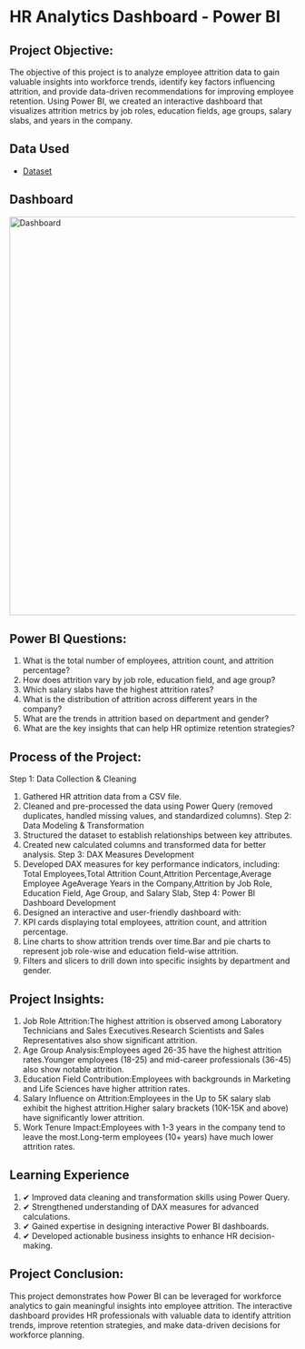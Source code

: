 # HR Analytics Dashboard - Power BI

## Project Objective:
The objective of this project is to analyze employee attrition data to gain valuable insights into workforce trends, identify key factors influencing attrition, and provide data-driven recommendations for improving employee retention. Using Power BI, we created an interactive dashboard that visualizes attrition metrics by job roles, education fields, age groups, salary slabs, and years in the company.

## Data Used
- <a href="https://github.com/ChandanKumarIIITK/HR_Strategy_Attrition/blob/main/HR_Analytics.csv">Dataset</a>

## Dashboard 
<img width="701" alt="Dashboard" src="https://github.com/user-attachments/assets/e9fbde4e-b6db-4bae-a3a3-eec00edd99bf" />

## Power BI Questions: 
1. What is the total number of employees, attrition count, and attrition percentage?
2. How does attrition vary by job role, education field, and age group?
3. Which salary slabs have the highest attrition rates?
4. What is the distribution of attrition across different years in the company?
5. What are the trends in attrition based on department and gender?
6. What are the key insights that can help HR optimize retention strategies?

## Process of the Project: 
Step 1: Data Collection & Cleaning
1. Gathered HR attrition data from a CSV file.
2. Cleaned and pre-processed the data using Power Query (removed duplicates, handled missing values, and standardized columns).
Step 2: Data Modeling & Transformation
1. Structured the dataset to establish relationships between key attributes.
2. Created new calculated columns and transformed data for better analysis.
Step 3: DAX Measures Development
1. Developed DAX measures for key performance indicators, including: Total Employees,Total Attrition Count,Attrition Percentage,Average Employee AgeAverage Years in the Company,Attrition by Job Role, Education Field, Age Group, and Salary Slab,
Step 4: Power BI Dashboard Development
1. Designed an interactive and user-friendly dashboard with:
2. KPI cards displaying total employees, attrition count, and attrition percentage.
3. Line charts to show attrition trends over time.Bar and pie charts to represent job role-wise and education field-wise attrition.
4. Filters and slicers to drill down into specific insights by department and gender.



## Project Insights:
1. Job Role Attrition:The highest attrition is observed among Laboratory Technicians and Sales Executives.Research Scientists and Sales Representatives also show significant attrition.
2. Age Group Analysis:Employees aged 26-35 have the highest attrition rates.Younger employees (18-25) and mid-career professionals (36-45) also show notable attrition.
3. Education Field Contribution:Employees with backgrounds in Marketing and Life Sciences have higher attrition rates.
4. Salary Influence on Attrition:Employees in the Up to 5K salary slab exhibit the highest attrition.Higher salary brackets (10K-15K and above) have significantly lower attrition.
5. Work Tenure Impact:Employees with 1-3 years in the company tend to leave the most.Long-term employees (10+ years) have much lower attrition rates.

## Learning Experience
1. ✔ Improved data cleaning and transformation skills using Power Query.
2. ✔ Strengthened understanding of DAX measures for advanced calculations.
3. ✔ Gained expertise in designing interactive Power BI dashboards.
4. ✔ Developed actionable business insights to enhance HR decision-making.
   
## Project Conclusion:
This project demonstrates how Power BI can be leveraged for workforce analytics to gain meaningful insights into employee attrition. The interactive dashboard provides HR professionals with valuable data to identify attrition trends, improve retention strategies, and make data-driven decisions for workforce planning.


